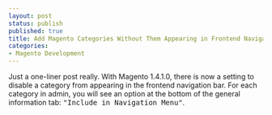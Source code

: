 ```yaml
---
layout: post
status: publish
published: true
title: Add Magento Categories Without Them Appearing in Frontend Navigation
categories:
- Magento Development
---
```

Just a one-liner post really.  With Magento 1.4.1.0, there is now a setting to disable a category from appearing in the frontend navigation bar.   For each category in admin, you will see an option at the bottom of the general information tab: <tt>"Include in Navigation Menu"</tt>.
